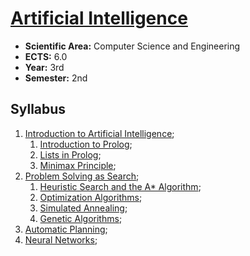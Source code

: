 # [Artificial Intelligence](https://www.isel.pt/en/leic/artificial-intelligence)

* **Scientific Area:** Computer Science and Engineering
* **ECTS:** 6.0
* **Year:** 3rd
* **Semester:** 2nd

## Syllabus

1. [Introduction to Artificial Intelligence](1-introduction-to-ai.md);
   1. [Introduction to Prolog](1.1-introduction-to-prolog.md);
   2. [Lists in Prolog](1.2-lists-in-prolog.md);
   3. [Minimax Principle](1.3-minimax-principle.md);
2. [Problem Solving as Search](2-problem-solving-as-search.md);
   1. [Heuristic Search and the A* Algorithm](2.1-heuristic-search-and-the-a-star-algorithm.md);
   2. [Optimization Algorithms](2.2-optimization-algorithms.md);
   3. [Simulated Annealing](2.3-simulated-annealing.md);
   4. [Genetic Algorithms](2.4-genetic-algorithms.md);
3.  [Automatic Planning](3-automatic-planning.md);
4.  [Neural Networks](4-neural-networks.md);
